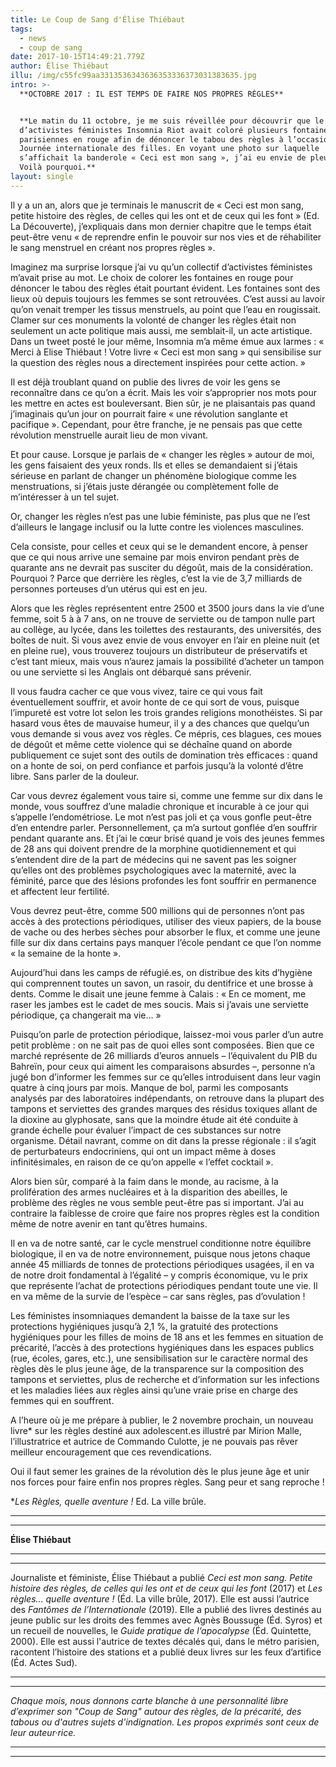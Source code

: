 ```yaml
---
title: Le Coup de Sang d'Élise Thiébaut
tags:
  - news
  - coup de sang
date: 2017-10-15T14:49:21.779Z
author: Élise Thiébaut
illu: /img/c55fc99aa3313536343636353336373031383635.jpg
intro: >-
  **OCTOBRE 2017 : IL EST TEMPS DE FAIRE NOS PROPRES RÈGLES**


  **Le matin du 11 octobre, je me suis réveillée pour découvrir que le groupe
  d’activistes féministes Insomnia Riot avait coloré plusieurs fontaines
  parisiennes en rouge afin de dénoncer le tabou des règles à l’occasion de la
  Journée internationale des filles. En voyant une photo sur laquelle
  s’affichait la banderole « Ceci est mon sang », j’ai eu envie de pleurer.
  Voilà pourquoi.**
layout: single
---
```

Il y a un an, alors que je terminais le manuscrit de « Ceci est mon sang, petite histoire des règles, de celles qui les ont et de ceux qui les font » (Ed. La Découverte), j’expliquais dans mon dernier chapitre que le temps était peut-être venu « de reprendre enfin le pouvoir sur nos vies et de réhabiliter le sang menstruel en créant nos propres règles ».



Imaginez ma surprise lorsque j’ai vu qu’un collectif d’activistes féministes m’avait prise au mot. Le choix de colorer les fontaines en rouge pour dénoncer le tabou des règles était pourtant évident. Les fontaines sont des lieux où depuis toujours les femmes se sont retrouvées. C’est aussi au lavoir qu’on venait tremper les tissus menstruels, au point que l’eau en rougissait. Clamer sur ces monuments la volonté de changer les règles était non seulement un acte politique mais aussi, me semblait-il, un acte artistique. Dans un tweet posté le jour même, Insomnia m’a même émue aux larmes : « Merci à Elise Thiébaut ! Votre livre « Ceci est mon sang » qui sensibilise sur la question des règles nous a directement inspirées pour cette action. »



Il est déjà troublant quand on publie des livres de voir les gens se reconnaître dans ce qu’on a écrit. Mais les voir s’approprier nos mots pour les mettre en actes est bouleversant. Bien sûr, je ne plaisantais pas quand j’imaginais qu’un jour on pourrait faire « une révolution sanglante et pacifique ». Cependant, pour être franche, je ne pensais pas que cette révolution menstruelle aurait lieu de mon vivant.



Et pour cause. Lorsque je parlais de « changer les règles » autour de moi, les gens faisaient des yeux ronds. Ils et elles se demandaient si j’étais sérieuse en parlant de changer un phénomène biologique comme les menstruations, si j’étais juste dérangée ou complètement folle de m’intéresser à un tel sujet.



Or, changer les règles n’est pas une lubie féministe, pas plus que ne l’est d’ailleurs le langage inclusif ou la lutte contre les violences masculines.



Cela consiste, pour celles et ceux qui se le demandent encore, à penser que ce qui nous arrive une semaine par mois environ pendant près de quarante ans ne devrait pas susciter du dégoût, mais de la considération. Pourquoi ? Parce que derrière les règles, c’est la vie de 3,7 milliards de personnes porteuses d’un utérus qui est en jeu.



Alors que les règles représentent entre 2500 et 3500 jours dans la vie d’une femme, soit 5 à à 7 ans, on ne trouve de serviette ou de tampon nulle part au collège, au lycée, dans les toilettes des restaurants, des universités, des boîtes de nuit. Si vous avez envie de vous envoyer en l’air en pleine nuit (et en pleine rue), vous trouverez toujours un distributeur de préservatifs et c’est tant mieux, mais vous n’aurez jamais la possibilité d’acheter un tampon ou une serviette si les Anglais ont débarqué sans prévenir.



Il vous faudra cacher ce que vous vivez, taire ce qui vous fait éventuellement souffrir, et avoir honte de ce qui sort de vous, puisque l’impureté est votre lot selon les trois grandes religions monothéistes. Si par hasard vous êtes de mauvaise humeur, il y a des chances que quelqu’un vous demande si vous avez vos règles. Ce mépris, ces blagues, ces moues de dégoût et même cette violence qui se déchaîne quand on aborde publiquement ce sujet sont des outils de domination très efficaces : quand on a honte de soi, on perd confiance et parfois jusqu’à la volonté d’être libre. Sans parler de la douleur.



Car vous devrez également vous taire si, comme une femme sur dix dans le monde, vous souffrez d’une maladie chronique et incurable à ce jour qui s’appelle l’endométriose. Le mot n’est pas joli et ça vous gonfle peut-être d’en entendre parler. Personnellement, ça m’a surtout gonflée d’en souffrir pendant quarante ans. Et j’ai le cœur brisé quand je vois des jeunes femmes de 28 ans qui doivent prendre de la morphine quotidiennement et qui s’entendent dire de la part de médecins qui ne savent pas les soigner qu’elles ont des problèmes psychologiques avec la maternité, avec la féminité, parce que des lésions profondes les font souffrir en permanence et affectent leur fertilité.



Vous devrez peut-être, comme 500 millions qui de personnes n’ont pas accès à des protections périodiques, utiliser des vieux papiers, de la bouse de vache ou des herbes sèches pour absorber le flux, et comme une jeune fille sur dix dans certains pays manquer l’école pendant ce que l’on nomme « la semaine de la honte ».



Aujourd’hui dans les camps de réfugié.es, on distribue des kits d’hygiène qui comprennent toutes un savon, un rasoir, du dentifrice et une brosse à dents. Comme le disait une jeune femme à Calais : « En ce moment, me raser les jambes est le cadet de mes soucis. Mais si j’avais une serviette périodique, ça changerait ma vie… »



Puisqu’on parle de protection périodique, laissez-moi vous parler d’un autre petit problème : on ne sait pas de quoi elles sont composées. Bien que ce marché représente de 26 milliards d’euros annuels – l’équivalent du PIB du Bahreïn, pour ceux qui aiment les comparaisons absurdes –, personne n’a jugé bon d’informer les femmes sur ce qu’elles introduisent dans leur vagin quatre à cinq jours par mois. Manque de bol, parmi les composants analysés par des laboratoires indépendants, on retrouve dans la plupart des tampons et serviettes des grandes marques des résidus toxiques allant de la dioxine au glyphosate, sans que la moindre étude ait été conduite à grande échelle pour évaluer l’impact de ces substances sur notre organisme. Détail navrant, comme on dit dans la presse régionale : il s’agit de perturbateurs endocriniens, qui ont un impact même à doses infinitésimales, en raison de ce qu’on appelle « l’effet cocktail ».



Alors bien sûr, comparé à la faim dans le monde, au racisme, à la prolifération des armes nucléaires et à la disparition des abeilles, le problème des règles ne vous semble peut-être pas si important. J’ai au contraire la faiblesse de croire que faire nos propres règles est la condition même de notre avenir en tant qu’êtres humains.



Il en va de notre santé, car le cycle menstruel conditionne notre équilibre biologique, il en va de notre environnement, puisque nous jetons chaque année 45 milliards de tonnes de protections périodiques usagées, il en va de notre droit fondamental à l’égalité – y compris économique, vu le prix que représente l’achat de protections périodiques pendant toute une vie. Il en va même de la survie de l’espèce – car sans règles, pas d’ovulation !



Les féministes insomniaques demandent la baisse de la taxe sur les protections hygiéniques jusqu’à 2,1 %, la gratuité des protections hygiéniques pour les filles de moins de 18 ans et les femmes en situation de précarité, l’accès à des protections hygiéniques dans les espaces publics (rue, écoles, gares, etc.), une sensibilisation sur le caractère normal des règles dès le plus jeune âge, de la transparence sur la composition des tampons et serviettes, plus de recherche et d’information sur les infections et les maladies liées aux règles ainsi qu’une vraie prise en charge des femmes qui en souffrent.



A l’heure où je me prépare à publier, le 2 novembre prochain, un nouveau livre* sur les règles destiné aux adolescent.es illustré par Mirion Malle, l’illustratrice et autrice de Commando Culotte, je ne pouvais pas rêver meilleur encouragement que ces revendications.



Oui il faut semer les graines de la révolution dès le plus jeune âge et unir nos forces pour faire enfin nos propres règles. Sang peur et sang reproche !



 



\*_Les Règles, quelle aventure !_ Ed. La ville brûle.

****

****

**Élise Thiébaut**

- - -

- - -

Journaliste et féministe, Élise Thiébaut a publié _Ceci est mon sang. Petite histoire des règles, de celles qui les ont et de ceux qui les font_ (2017) et _Les règles… quelle aventure !_ (Éd. La ville brûle, 2017). Elle est aussi l’autrice des _Fantômes de l’Internationale_ (2019). Elle a publié des livres destinés au jeune public sur les droits des femmes avec Agnès Boussuge (Éd. Syros) et un recueil de nouvelles, le _Guide pratique de l’apocalypse_ (Éd. Quintette, 2000). Elle est aussi l'autrice de textes décalés qui, dans le métro parisien, racontent l’histoire des stations et a publié deux livres sur les feux d’artifice (Éd. Actes Sud).

- - -

- - -

_Chaque mois, nous donnons carte blanche à une personnalité libre d’exprimer son "Coup de Sang" autour des règles, de la précarité, des tabous ou d'autres sujets d'indignation. Les propos exprimés sont ceux de leur auteur·rice._

- - -

- - -
